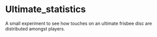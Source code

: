 # Ultimate_statistics
A small experiment to see how touches on an ultimate frisbee disc are distributed amongst players.
